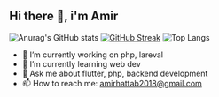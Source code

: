 ## Hi there 👋, i'm Amir 

![Anurag's GitHub stats](https://github-readme-stats.vercel.app/api?username=AmirtterK&theme=midnight-purple&show_icons=true)
[![GitHub Streak](https://streak-stats.demolab.com/?user=AmirtterK)](https://git.io/streak-stats)
![Top Langs](https://github-readme-stats.vercel.app/api/top-langs/?username=AmirtterK&layout=compact)
- 🔭 I’m currently working on php, lareval
- 🌱 I’m currently learning web dev 
- 💬 Ask me about flutter, php, backend development
- 📫 How to reach me: amirhattab2018@gmail.com

